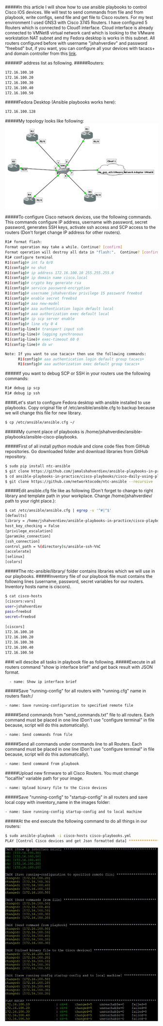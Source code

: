 #####In this article I will show how to use ansible playbooks to control Cisco IOS devices. We will test to send commands from file and from playbook, write configs, send file and get file to Cisco routers. For my test environment I used GNS3 with Cisco 3745 Routers. I have configured 5 Routers which is connected to Cloud1 interface. Cloud interface is already connected to VMNet8 virtual network card which is looking to the VMware workstation NAT subnet and my Fedora desktop is works in this subnet. All routers configured before with username "jshahverdiev" and password "freebsd" but, if you want, you can configure all your devices with tacacs+ and domain controller from this [link](https://jamalshahverdiev.wordpress.com/2016/07/14/centos-6-7-tacacs-gns3cisco-3600-domain-controller-integration/).

#####IP address list as following. 
#####Routers: 
```sh
172.16.100.10
172.16.100.20
172.16.100.30
172.16.100.40
172.16.100.50
```

#####Fedora Desktop (Ansible playbooks works here):
```sh
172.16.100.128
```

#####My topology looks like following:
![topology](images/topology.jpg)

#####To configure Cisco network devices, use the following commands. This commands configure IP address, username with password, secret password, generates SSH keys, activate ssh access and SCP access to the routers (Don't forget change IP address for other routers).
```sh
R1# format flash:
Format operation may take a while. Continue? [confirm]
Format operation will destroy all data in "flash:".  Continue? [confirm]
R1# configure terminal
R1(config)# int fa 0/0 
R1(config)# no shut
R1(config)# ip address 172.16.100.10 255.255.255.0
R1(config)# ip domain name cisco.local
R1(config)# crypto key generate rsa
R1(config)# service password-encryption
R1(config)# username jshahverdiev privilege 15 password freebsd
R1(config)# enable secret freebsd
R1(config)# aaa new-model
R1(config)# aaa authentication login default local
R1(config)# aaa authorization exec default local
R1(config)# ip scp server enable
R1(config)# line vty 0 4
R1(config-line)# transport input ssh
R1(config-line)# logging synchronous
R1(config-line)# exec-timeout 60 0
R1(config-line)# do wr
```

```sh
Note: If you want to use tacacs+ then use the following commands:
      R1(config)# aaa authentication login default group tacacs+
      R1(config)# aaa authorization exec default group tacacs+
```

#####If you want to debug SCP or SSH in your routers use the following commands:
```sh
R1# debug ip scp
R1# debug ip ssh
```

####Let's start to configure Fedora desktop with ansible installed to use playbooks. Copy original file of /etc/ansible/ansible.cfg to backup because we will change this file for new library.
```sh
$ cp /etc/ansible/ansible.cfg ~/
```

#####My current place of playbooks is /home/jshahverdiev/ansible-playbooks/ansible-cisco-playbooks.

#####First of all install python module and clone code files from GitHub repositories. Go downloaded folder and download libraries from GitHub repository.
```sh
$ sudo pip install ntc-ansible
$ git clone https://github.com/jamalshahverdiev/ansible-playbooks-in-practice.git
$ cd ansible-playbooks-in-practice/cisco-playbooks/cisco-daily-using-playbook/ 
$ git clone https://github.com/networktocode/ntc-ansible --recursive
```

#####Edit ansible.cfg file like as following (Don't forget to change to right library and template path in your workplace. Change /home/jshahverdiev/ path to your right place.):
```sh
$ cat /etc/ansible/ansible.cfg | egrep -v '^#|^$'
[defaults]
library = /home/jshahverdiev/ansible-playbooks-in-practice/cisco-playbooks/cisco-daily-using-playbook/ntc-ansible/library/
host_key_checking = False
[privilege_escalation]
[paramiko_connection]
[ssh_connection]
control_path = %(directory)s/ansible-ssh-%%C
[accelerate]
[selinux]
[colors]
```

#####The ntc-ansible/library/ folder contains libraries which we will use in our playbooks.
#####Inventory file of our playbook file must contains the following lines (username, password, secret variables for our routers. Inventory hosts name is ciscors).
```sh
$ cat cisco-hosts
[ciscors:vars]
user=jshahverdiev
pass=freebsd
secret=freebsd

[ciscors]
172.16.100.10
172.16.100.20
172.16.100.30
172.16.100.40
172.16.100.50
```

###I will descibe all tasks in playbook file as following.
#####Execute in all routers command "show ip interface brief" and get back result with JSON format.
```sh
  - name: Show ip interface brief
```
#####Save "running-config" for all routers with "running.cfg" name in routers flash:/
```sh
- name: Save running-configuration to specified remote file
```
#####Send commands from "send_commands.txt" file to all routers. Each command must be placed in one line (Don't use "configure terminal" in file because, script will do this automatically). 
```sh
- name: Send commands from file 
```
#####Send all commands under commands line to all Routers. Each command must be placed in one line (Don't use "configure terminal" in file because, script will do this automatically).
```sh
- name: Send command from playbook
```
#####Upload new firmware to all Cisco Routers. You must change "localfile" variable path for your image.
```sh
- name: Upload binary file to the Cisco devices
```
#####Save "running-config" to "startup-config" in all routers and save local copy with inventory_name in the images folder:
```sh
- name: Save running-config startup-config and to local machine
```
#####At the end execute the following command to do all things in our routers:
```sh
$ sudo ansible-playbook -i cisco-hosts cisco-playbooks.yml
PLAY [Control Cisco devices and get Json formatted data] ***********************
```
![result](images/result.jpg)

